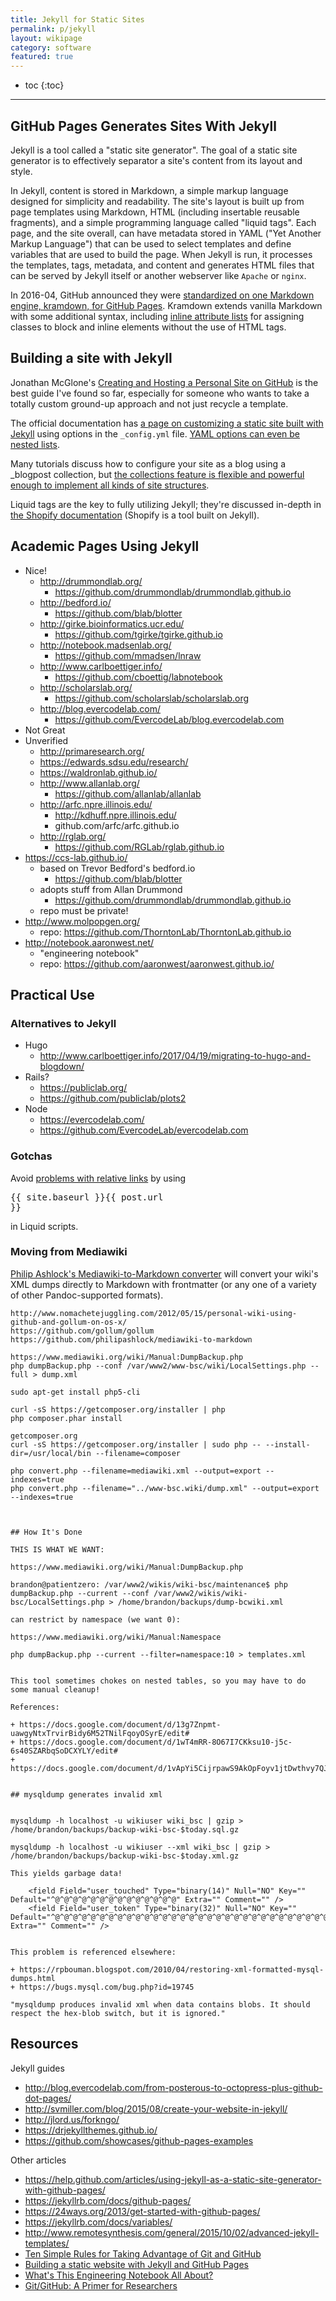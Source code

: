 ```yaml
---
title: Jekyll for Static Sites
permalink: p/jekyll
layout: wikipage
category: software
featured: true
---
```


* toc
{:toc}

----

## GitHub Pages Generates Sites With Jekyll

Jekyll is a tool called a "static site generator".  The goal of a static site generator is to effectively separator a site's content from its layout and style.

In Jekyll, content is stored in Markdown, a simple markup language designed for simplicity and readability.  The site's layout is built up from page templates using Markdown, HTML (including insertable reusable fragments), and a simple programming language called "liquid tags".  Each page, and the site overall, can have metadata stored in YAML ("Yet Another Markup Language") that can be used to select templates and define variables that are used to build the page.  When Jekyll is run, it processes the templates, tags, metadata, and content and generates HTML files that can be served by Jekyll itself or another webserver like `Apache` or `nginx`.

In 2016-04, GitHub announced they were [standardized on one Markdown engine, kramdown, for GitHub Pages][ghpages-kramdown].  Kramdown extends vanilla Markdown with some additional syntax, including [inline attribute lists][kramdown-ial] for assigning classes to block and inline elements without the use of HTML tags.


## Building a site with Jekyll

Jonathan McGlone's [Creating and Hosting a Personal Site on GitHub][mcglone-ghpages] is the best guide I've found so far, especially for someone who wants to take a totally custom ground-up approach and not just recycle a template.

The official documentation has [a page on customizing a static site built with Jekyll][jekyll-config] using options in the `_config.yml` file.  [YAML options can even be nested lists][jekyll-lists].

Many tutorials discuss how to configure your site as a blog using a _blogpost collection, but [the collections feature is flexible and powerful enough to implement all kinds of site structures][jekyll-collections].

Liquid tags are the key to fully utilizing Jekyll; they're discussed in-depth in [the Shopify documentation][liquid] (Shopify is a tool built on Jekyll).


## Academic Pages Using Jekyll

+ Nice!
  + <http://drummondlab.org/>
    + <https://github.com/drummondlab/drummondlab.github.io>
  + <http://bedford.io/>
    + <https://github.com/blab/blotter>
  + <http://girke.bioinformatics.ucr.edu/>
    + <https://github.com/tgirke/tgirke.github.io>
  + http://notebook.madsenlab.org/
    + https://github.com/mmadsen/lnraw
  + http://www.carlboettiger.info/
    + https://github.com/cboettig/labnotebook
  + http://scholarslab.org/
    + https://github.com/scholarslab/scholarslab.org
  + http://blog.evercodelab.com/
    + https://github.com/EvercodeLab/blog.evercodelab.com
+ Not Great
+ Unverified
  + http://primaresearch.org/
  + https://edwards.sdsu.edu/research/
  + https://waldronlab.github.io/
  + http://www.allanlab.org/
    + https://github.com/allanlab/allanlab
  + http://arfc.npre.illinois.edu/
    + http://kdhuff.npre.illinois.edu/
    + github.com/arfc/arfc.github.io
  + http://rglab.org/
    + https://github.com/RGLab/rglab.github.io
+ https://ccs-lab.github.io/
  + based on Trevor Bedford's bedford.io
    + https://github.com/blab/blotter
  + adopts stuff from Allan Drummond
    + https://github.com/drummondlab/drummondlab.github.io
  + repo must be private!
+ http://www.molpopgen.org/
  + repo: https://github.com/ThorntonLab/ThorntonLab.github.io
+ http://notebook.aaronwest.net/
  + "engineering notebook"
  + repo: https://github.com/aaronwest/aaronwest.github.io/


## Practical Use

### Alternatives to Jekyll

+ Hugo
  + http://www.carlboettiger.info/2017/04/19/migrating-to-hugo-and-blogdown/
+ Rails?
  + https://publiclab.org/
  + https://github.com/publiclab/plots2
+ Node
  + https://evercodelab.com/
  + https://github.com/EvercodeLab/evercodelab.com

### Gotchas

Avoid [problems with relative links](https://github.com/jekyll/jekyll/issues/332) by using <pre>{{ site.baseurl }}{{ post.url }}</pre> in Liquid scripts.


### Moving from Mediawiki

[Philip Ashlock's Mediawiki-to-Markdown converter](https://github.com/philipashlock/mediawiki-to-markdown) will convert your wiki's XML dumps directly to Markdown with frontmatter (or any one of a variety of other Pandoc-supported formats).

    http://www.nomachetejuggling.com/2012/05/15/personal-wiki-using-github-and-gollum-on-os-x/
    https://github.com/gollum/gollum
    https://github.com/philipashlock/mediawiki-to-markdown

    https://www.mediawiki.org/wiki/Manual:DumpBackup.php
    php dumpBackup.php --conf /var/www2/www-bsc/wiki/LocalSettings.php --full > dump.xml

    sudo apt-get install php5-cli

    curl -sS https://getcomposer.org/installer | php
    php composer.phar install

    getcomposer.org
    curl -sS https://getcomposer.org/installer | sudo php -- --install-dir=/usr/local/bin --filename=composer

    php convert.php --filename=mediawiki.xml --output=export --indexes=true
    php convert.php --filename="../www-bsc.wiki/dump.xml" --output=export --indexes=true



    ## How It's Done

    THIS IS WHAT WE WANT:

    https://www.mediawiki.org/wiki/Manual:DumpBackup.php

    brandon@patientzero: /var/www2/wikis/wiki-bsc/maintenance$ php dumpBackup.php --current --conf /var/www2/wikis/wiki-bsc/LocalSettings.php > /home/brandon/backups/dump-bcwiki.xml

    can restrict by namespace (we want 0):

    https://www.mediawiki.org/wiki/Manual:Namespace

    php dumpBackup.php --current --filter=namespace:10 > templates.xml


    This tool sometimes chokes on nested tables, so you may have to do some manual cleanup!

    References:

    + https://docs.google.com/document/d/13g7Znpmt-uawgyNtxTrvirBidy6M52TNilFqoyOSyrE/edit#
    + https://docs.google.com/document/d/1wT4mRR-8O67I7CKksu10-j5c-6s40SZARbqSoDCXYLY/edit#
    + https://docs.google.com/document/d/1vApYi5CijrpawS9AkOpFoyv1jtDwthvy7QJxzEDs0BI/edit#


    ## mysqldump generates invalid xml


    mysqldump -h localhost -u wikiuser wiki_bsc | gzip > /home/brandon/backups/backup-wiki-bsc-$today.sql.gz

    mysqldump -h localhost -u wikiuser --xml wiki_bsc | gzip > /home/brandon/backups/backup-wiki-bsc-$today.xml.gz

    This yields garbage data!

        <field Field="user_touched" Type="binary(14)" Null="NO" Key="" Default="^@^@^@^@^@^@^@^@^@^@^@^@^@^@" Extra="" Comment="" />
        <field Field="user_token" Type="binary(32)" Null="NO" Key="" Default="^@^@^@^@^@^@^@^@^@^@^@^@^@^@^@^@^@^@^@^@^@^@^@^@^@^@^@^@^@^@^@^@" Extra="" Comment="" />


    This problem is referenced elsewhere:

    + https://rpbouman.blogspot.com/2010/04/restoring-xml-formatted-mysql-dumps.html
    + https://bugs.mysql.com/bug.php?id=19745

    "mysqldump produces invalid xml when data contains blobs. It should  respect the hex-blob switch, but it is ignored."


## Resources

Jekyll guides

+ http://blog.evercodelab.com/from-posterous-to-octopress-plus-github-dot-pages/
+ http://svmiller.com/blog/2015/08/create-your-website-in-jekyll/
+ http://jlord.us/forkngo/
+ https://drjekyllthemes.github.io/
+ https://github.com/showcases/github-pages-examples

Other articles

+ https://help.github.com/articles/using-jekyll-as-a-static-site-generator-with-github-pages/
+ https://jekyllrb.com/docs/github-pages/
+ https://24ways.org/2013/get-started-with-github-pages/
+ https://jekyllrb.com/docs/variables/
+ http://www.remotesynthesis.com/general/2015/10/02/advanced-jekyll-templates/
+ [Ten Simple Rules for Taking Advantage of Git and GitHub](https://www.ncbi.nlm.nih.gov/pmc/articles/PMC4945047/)
+ [Building a static website with Jekyll and GitHub Pages](https://programminghistorian.org/lessons/building-static-sites-with-jekyll-github-pages)
+ [What's This Engineering Notebook All About?](http://notebook.aaronwest.net/2015/08/17/engineering-notebook.html)
+ [Git/GitHub: A Primer for Researchers](https://datapub.cdlib.org/2014/05/05/github-a-primer-for-researchers/)




[ghpages-kramdown]: https://github.com/blog/2136-a-look-behind-our-decision-to-standardize-on-a-single-markdown-engine-for-github-pages
[kramdown-ial]: https://kramdown.gettalong.org/syntax.html#block-ials
[mcglone-ghpages]: http://jmcglone.com/guides/github-pages/
[jekyll-config]: https://jekyllrb.com/docs/configuration/
[jekyll-collections]: https://jekyllrb.com/docs/collections/
[jekyll-lists]: https://stackoverflow.com/questions/12761152/yaml-front-matter-for-jekyll-and-nested-lists
[liquid]: https://github.com/Shopify/liquid/wiki/Liquid-for-Designers
